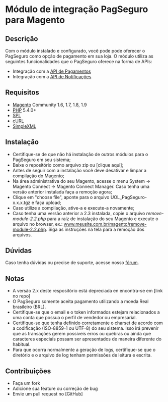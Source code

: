 # Módulo de integração PagSeguro para Magento

## Descrição

Com o módulo instalado e configurado, você pode pode oferecer o PagSeguro como opção de pagamento em sua loja. O módulo utiliza as seguintes funcionalidades que o PagSeguro oferece na forma de APIs:

- Integração com a [API de Pagamentos](https://dev.pagseguro.uol.com.br/documentacao/pagamentos)
- Integração com a [API de Notificações](https://pagseguro.uol.com.br/v2/guia-de-integracao/api-de-notificacoes.html#!rmcl)

## Requisitos
- [Magento](https://www.magentocommerce.com/) Community 1.6, 1.7, 1.8, 1.9
- [PHP](http://www.php.net/) 5.4.0+
- [SPL](http://php.net/manual/en/book.spl.php)
- [cURL](http://php.net/manual/en/book.curl.php)
- [SimpleXML](http://php.net/manual/en/book.simplexml.php)

## Instalação

- Certifique-se de que não há instalação de outros módulos para o PagSeguro em seu sistema;
- Baixe o repositório como arquivo zip ou [clique aqui];
- Antes de seguir com a instalação você deve desativar e limpar a compilação do Magento;
- Na área administrativa do seu Magento, acesse o menu System -> Magento Connect -> Magento Connect Manager. Caso tenha uma versão anterior instalada faça a remoção agora;
- Clique em "choose file", aponte para o arquivo UOL_PagSeguro-x.x.x.tgz e faça upload;
- Caso utilize a compilação, ative-a e execute-a novamente;
- Caso tenha uma versão anterior a 2.3 instalada, copie o arquivo *remove-module-2.2.php* para a raíz de instalação do seu Magento e execute o arquivo no browser, ex.: www.meusite.com.br/magento/remove-module-2.2.php. Siga as instruções na tela para a remoção dos arquivos.

## Dúvidas

Caso tenha dúvidas ou precise de suporte, acesse nosso [fórum](https://comunidade.pagseguro.uol.com.br/hc/pt-br/community/topics).</p>

## Notas
- A versão 2.x deste respositório está depreciada en encontra-se em [link no repo]
- O PagSeguro somente aceita pagamento utilizando a moeda Real brasileiro (BRL).
- Certifique-se que o email e o token informados estejam relacionados a uma conta que possua o perfil de vendedor ou empresarial.
- Certifique-se que tenha definido corretamente o charset de acordo com a codificação (ISO-8859-1 ou UTF-8) do seu sistema. Isso irá prevenir que as transações gerem possíveis erros ou quebras ou ainda que caracteres especiais possam ser apresentados de maneira diferente do habitual.
- Para que ocorra normalmente a geração de logs, certifique-se que o diretório e o arquivo de log tenham permissões de leitura e escrita.

## Contribuições

- Faça um fork
- Adicione sua feature ou correção de bug
- Envie um pull request no [GitHub]
